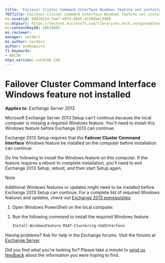 ```yaml
---
title: 'Failover Cluster Command Interface Windows feature not installed'
TOCTitle: Failover Cluster Command Interface Windows feature not installed
ms:assetid: 0d839514-5ab7-497d-8945-41392b4c3980
ms:mtpsurl: https://technet.microsoft.com/library/ms.exch.setupreadiness.rsatclusteringcmdinterfaceinstalled(v=EXCHG.150)
ms:contentKeyID: 50619802
ms.reviewer: 
manager: serdars
ms.author: serdars
author: msdmaguire
f1.keywords:
- NOCSH
mtps_version: v=EXCHG.150
---
```


# Failover Cluster Command Interface Windows feature not installed

_**Applies to:** Exchange Server 2013_

Microsoft Exchange Server 2013 Setup can't continue because the local computer is missing a required Windows feature. You'll need to install this Windows feature before Exchange 2013 can continue.

Exchange 2013 Setup requires that the **Failover Cluster Command Interface** Windows feature be installed on the computer before installation can continue.

Do the following to install the Windows feature on this computer. If the feature requires a reboot to complete installation, you'll need to exit Exchange 2013 Setup, reboot, and then start Setup again.

> [!NOTE]
> Additional Windows features or updates might need to be installed before Exchange 2013 Setup can continue. For a complete list of required Windows features and updates, check out <A href="exchange-2013-prerequisites-exchange-2013-help.md">Exchange 2013 prerequisites</A>.

1. Open Windows PowerShell on the local computer.

2. Run the following command to install the required Windows feature.

    ```powershell
    Install-WindowsFeature RSAT-Clustering-CmdInterface
    ```

Having problems? Ask for help in the Exchange forums. Visit the forums at [Exchange Server](https://social.technet.microsoft.com/forums/office/home?category=exchangeserver).

Did you find what you're looking for? Please take a minute to [send us feedback](mailto:exsetuphelpfeedback@microsoft.com?subject=exchange%202013%20setup%20help%20feedback) about the information you were hoping to find.
